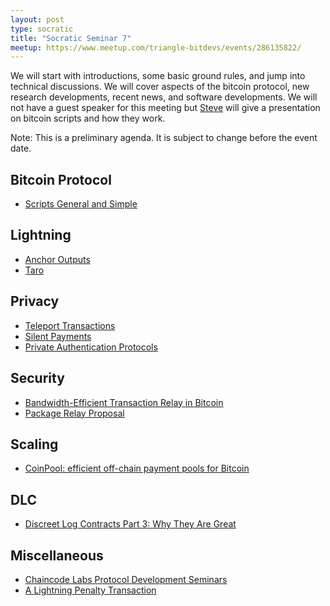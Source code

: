 ```yaml
---
layout: post
type: socratic
title: "Socratic Seminar 7"
meetup: https://www.meetup.com/triangle-bitdevs/events/286135822/
---
```


We will start with introductions, some basic ground rules, and jump into technical discussions. 
We will cover aspects of the bitcoin protocol, new research developments, recent news, and
software developments. We will not have a guest speaker for this meeting but [Steve](https://twitter.com/SteveUsingWords)
will give a presentation on bitcoin scripts and how they work.

Note: This is a preliminary agenda. It is subject to change before the event date.



## Bitcoin Protocol


- [Scripts General and Simple](https://btctranscripts.com/scalingbitcoin/tokyo-2018/edgedevplusplus/scripts-general-and-simple/)


## Lightning


- [Anchor Outputs](https://fanismichalakis.fr/posts/anchor-outputs/)
- [Taro](https://docs.lightning.engineering/the-lightning-network/taro)


## Privacy


- [Teleport Transactions](https://github.com/bitcoin-teleport/teleport-transactions)
- [Silent Payments](https://gist.github.com/RubenSomsen/c43b79517e7cb701ebf77eec6dbb46b8)
- [Private Authentication Protocols](https://github.com/sipa/writeups/tree/main/private-authentication-protocols)


## Security


- [Bandwidth-Efficient Transaction Relay in Bitcoin](https://arxiv.org/pdf/1905.10518v2.pdf)
- [Package Relay Proposal](https://lists.linuxfoundation.org/pipermail/bitcoin-dev/2022-May/020493.html)


## Scaling


- [CoinPool: efficient off-chain payment pools for Bitcoin](https://coinpool.dev/v0.1.pdf)


## DLC


- [Discreet Log Contracts Part 3: Why They Are Great](https://suredbits.com/discreet-log-contracts-part-3-why-they-are-great/)


## Miscellaneous


- [Chaincode Labs Protocol Development Seminars](https://learning.chaincode.com/)
- [A Lightning Penalty Transaction](https://fiatjaf.com/73095980.html)
